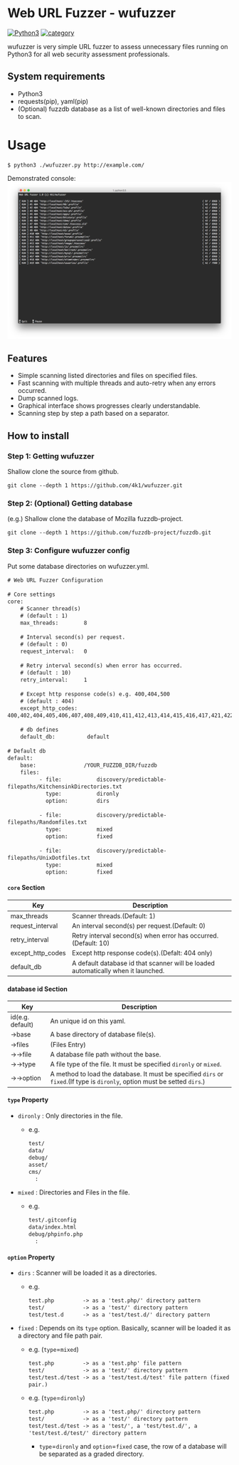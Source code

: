# Web URL Fuzzer - wufuzzer

[![Python3](https://img.shields.io/badge/python-3.x-green.svg)](https://img.shields.io/badge/python-3.x-green.svg)
[![category](https://img.shields.io/badge/Category-WebAssessment-blue.svg)](https://img.shields.io/badge/Category-WebAssessment-blue.svg)

wufuzzer is very simple URL fuzzer to assess unnecessary files running on Python3 for all web security assessment professionals.

## System requirements

* Python3
* requests(pip), yaml(pip)
* (Optional) fuzzdb database as a list of well-known directories and files to scan.

# Usage
```
$ python3 ./wufuzzer.py http://example.com/
```

Demonstrated console:
![file](https://github.com/4k1/wufuzzer/blob/master/demo.png?raw=true)

## Features

* Simple scanning listed directories and files on specified files.
* Fast scanning with multiple threads and auto-retry when any errors occurred.
* Dump scanned logs.
* Graphical interface shows progresses clearly understandable.
* Scanning step by step a path based on a separator.

## How to install

### Step 1: Getting wufuzzer

Shallow clone the source from github.

```
git clone --depth 1 https://github.com/4k1/wufuzzer.git
```

### Step 2: (Optional) Getting database

(e.g.) Shallow clone the database of Mozilla fuzzdb-project.

```
git clone --depth 1 https://github.com/fuzzdb-project/fuzzdb.git
```

### Step 3: Configure wufuzzer config

Put some database directories on wufuzzer.yml.

```
# Web URL Fuzzer Configuration

# Core settings
core:
    # Scanner thread(s)
    # (default : 1)
    max_threads:        8
    
    # Interval second(s) per request. 
    # (default : 0)
    request_interval:   0
    
    # Retry interval second(s) when error has occurred.
    # (default : 10)
    retry_interval:     1
    
    # Except http response code(s) e.g. 400,404,500
    # (default : 404)
    except_http_codes:  400,402,404,405,406,407,408,409,410,411,412,413,414,415,416,417,421,422,423,424,426,451,500,501,502,503,504,505,506,507,508,509,510

    # db defines
    default_db:          default

# Default db
default:
    base:               /YOUR_FUZZDB_DIR/fuzzdb
    files:
          - file:           discovery/predictable-filepaths/KitchensinkDirectories.txt
            type:           dironly
            option:         dirs

          - file:           discovery/predictable-filepaths/Randomfiles.txt
            type:           mixed
            option:         fixed

          - file:           discovery/predictable-filepaths/UnixDotfiles.txt
            type:           mixed
            option:         fixed
```    

#### `core` Section

|Key|Description|
|-|-|
|max_threads      |Scanner threads.(Default: 1)                                                     |
|request_interval |An interval second(s) per request.(Default: 0)                                   |
|retry_interval   |Retry interval second(s) when error has occurred.(Default: 10)                   |
|except_http_codes|Except http response code(s).(Defalt: 404 only)                                  |
|default_db       |A default database id that scanner will be loaded automatically when it launched.|

#### database id Section

|Key|Description|
|-|-|
|id(e.g. default)|An unique id on this yaml.            |
|->base          |A base directory of database file(s). |
|->files         |(Files Entry)                         |
|->->file        |A database file path without the base.|
|->->type        |A file type of the file. It must be specified `dironly` or `mixed`.|
|->->option      |A method to load the database. It must be specified `dirs` or `fixed`.(If type is `dironly`, option must be setted `dirs`.)|

#### `type` Property

- `dironly` : Only directories in the file.
  -  e.g.
     ```
     test/
     data/
     debug/
     asset/
     cms/
       :
     ```

- `mixed` : Directories and Files in the file.
  - e.g.
    ```
    test/.gitconfig
    data/index.html
    debug/phpinfo.php
      :
    ```

#### `option` Property

- `dirs` : Scanner will be loaded it as a directories.
  - e.g.
    ```
    test.php         -> as a 'test.php/' directory pattern
    test/            -> as a 'test/' directory pattern
    test/test.d      -> as a 'test/test.d/' directory pattern
    ```

- `fixed` : Depends on its `type` option. Basically, scanner will be loaded it as a directory and file path pair.
  - e.g. (`type`=`mixed`)
    ```
    test.php         -> as a 'test.php' file pattern
    test/            -> as a 'test/' directory pattern
    test/test.d/test -> as a 'test/test.d/test' file pattern (fixed pair.)
    ```

  - e.g. (`type`=`dironly`)
    ```
    test.php         -> as a 'test.php/' directory pattern
    test/            -> as a 'test/' directory pattern
    test/test.d/test -> as a 'test/', a 'test/test.d/', a 'test/test.d/test/' directory pattern 
    ```
    - `type`=`dironly` and `option`=`fixed` case, the row of a database will be separated as a graded directory.
